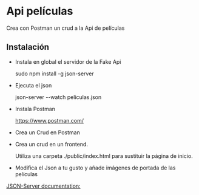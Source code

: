 # Api películas

Crea con Postman un crud a la Api de películas

## Instalación

- Instala en global el servidor de la Fake Api

    sudo npm install -g json-server

- Ejecuta el json

    json-server --watch peliculas.json

- Instala Postman

    https://www.postman.com/

- Crea un Crud en Postman

- Crea un crud en un frontend.

    Utiliza una carpeta ./public/index.html para sustituir la página de inicio.

- Modifica el Json a tu gusto y añade imágenes de portada de las películas

<a href=https://github.com/typicode/json-server>JSON-Server documentation:</a>

